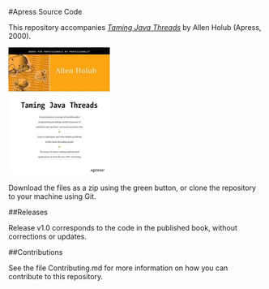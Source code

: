 #Apress Source Code

This repository accompanies [*Taming Java Threads*](http://www.apress.com/9781893115101) by Allen Holub (Apress, 2000).

![Cover image](9781893115101.jpg)

Download the files as a zip using the green button, or clone the repository to your machine using Git.

##Releases

Release v1.0 corresponds to the code in the published book, without corrections or updates.

##Contributions

See the file Contributing.md for more information on how you can contribute to this repository.
